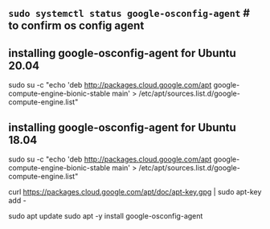 ## `sudo systemctl status google-osconfig-agent` # to confirm os config agent 
## installing google-osconfig-agent for Ubuntu 20.04
sudo su -c "echo 'deb http://packages.cloud.google.com/apt google-compute-engine-bionic-stable main' > \/etc/apt/sources.list.d/google-compute-engine.list"

## installing google-osconfig-agent for Ubuntu 18.04
sudo su -c "echo 'deb http://packages.cloud.google.com/apt google-compute-engine-bionic-stable main' > /etc/apt/sources.list.d/google-compute-engine.list"

curl https://packages.cloud.google.com/apt/doc/apt-key.gpg | sudo apt-key add -

sudo apt update
sudo apt -y install google-osconfig-agent



